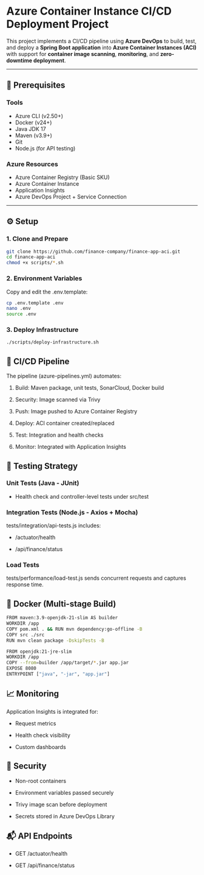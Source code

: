 # Azure Container Instance CI/CD Deployment Project

This project implements a CI/CD pipeline using **Azure DevOps** to build, test, and deploy a **Spring Boot application** into **Azure Container Instances (ACI)** with support for **container image scanning**, **monitoring**, and **zero-downtime deployment**.

---

## 🧰 Prerequisites

### Tools

- Azure CLI (v2.50+)
- Docker (v24+)
- Java JDK 17
- Maven (v3.9+)
- Git
- Node.js (for API testing)

### Azure Resources

- Azure Container Registry (Basic SKU)
- Azure Container Instance
- Application Insights
- Azure DevOps Project + Service Connection

---

## ⚙️ Setup

### 1. Clone and Prepare

```bash
git clone https://github.com/finance-company/finance-app-aci.git
cd finance-app-aci
chmod +x scripts/*.sh
```

### 2. Environment Variables
Copy and edit the .env.template:
```bash
cp .env.template .env
nano .env
source .env
```

### 3. Deploy Infrastructure
```bash
./scripts/deploy-infrastructure.sh
```

## 🚀 CI/CD Pipeline
The pipeline (azure-pipelines.yml) automates:

1. Build: Maven package, unit tests, SonarCloud, Docker build

2. Security: Image scanned via Trivy

3. Push: Image pushed to Azure Container Registry

4. Deploy: ACI container created/replaced

5. Test: Integration and health checks

6. Monitor: Integrated with Application Insights

## 🧪 Testing Strategy

### Unit Tests (Java - JUnit)
- Health check and controller-level tests under src/test

### Integration Tests (Node.js - Axios + Mocha)
tests/integration/api-tests.js includes:

- /actuator/health

- /api/finance/status

### Load Tests
tests/performance/load-test.js sends concurrent requests and captures response time.


## 🐳 Docker (Multi-stage Build)

```bash
FROM maven:3.9-openjdk-21-slim AS builder
WORKDIR /app
COPY pom.xml . && RUN mvn dependency:go-offline -B
COPY src ./src
RUN mvn clean package -DskipTests -B

FROM openjdk:21-jre-slim
WORKDIR /app
COPY --from=builder /app/target/*.jar app.jar
EXPOSE 8080
ENTRYPOINT ["java", "-jar", "app.jar"]
```

## 📈 Monitoring
Application Insights is integrated for:

- Request metrics

- Health check visibility

- Custom dashboards


## 🔐 Security

- Non-root containers

- Environment variables passed securely

- Trivy image scan before deployment

- Secrets stored in Azure DevOps Library


## 📬 API Endpoints

- GET /actuator/health

- GET /api/finance/status
